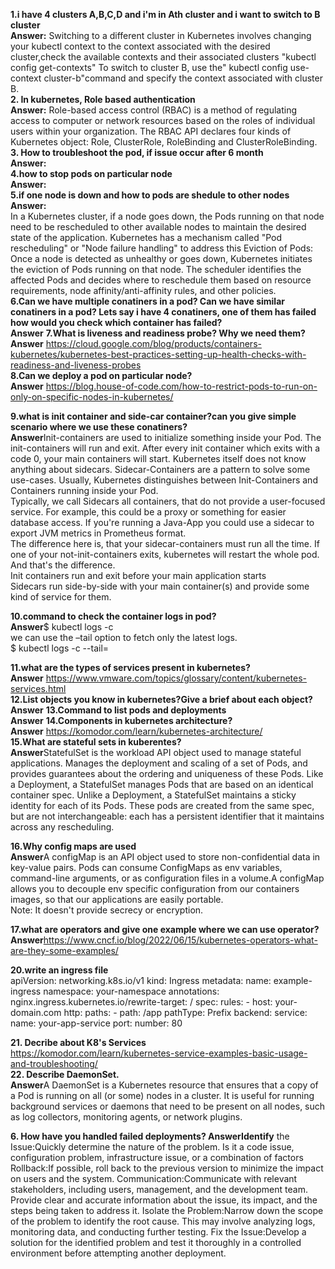 **1.i have 4 clusters A,B,C,D and i'm in Ath cluster and i want to switch to B cluster  
Answer:**   Switching to a different cluster in Kubernetes involves changing your kubectl context to the context associated with the desired cluster,check the available contexts and their associated clusters "kubectl config get-contexts" To switch to cluster B, use the" kubectl config use-context cluster-b"command and specify the context associated with cluster B.   
**2. In kubernetes, Role based authentication    
Answer:** Role-based access control (RBAC) is a method of regulating access to computer or network resources based on the roles of individual users within your organization.  The RBAC API declares four kinds of Kubernetes object: Role, ClusterRole, RoleBinding and ClusterRoleBinding.   
**3. How to troubleshoot the pod, if issue occur after 6 month    
Answer:**   
**4.how to stop pods on particular node    
Answer:**   
**5.if one node is down and how to pods are shedule to other nodes    
Answer:**   
In a Kubernetes cluster, if a node goes down, the Pods running on that node need to be rescheduled to other available nodes to maintain the desired state of the application. Kubernetes has a mechanism called "Pod rescheduling" or "Node failure handling" to address this  Eviction of Pods:
Once a node is detected as unhealthy or goes down, Kubernetes initiates the eviction of Pods running on that node.
The scheduler identifies the affected Pods and decides where to reschedule them based on resource requirements, node affinity/anti-affinity rules, and other policies.  
**6.Can we have multiple conatiners in a pod? Can we have similar conatiners in a pod? Lets say i have 4 conatiners, one of them has failed how would you check which container has failed?   
Answer**
**7.What is liveness and readiness probe? Why we need them?   
Answer** https://cloud.google.com/blog/products/containers-kubernetes/kubernetes-best-practices-setting-up-health-checks-with-readiness-and-liveness-probes   
**8.Can we deploy a pod on particular node?   
Answer** https://blog.house-of-code.com/how-to-restrict-pods-to-run-on-only-on-specific-nodes-in-kubernetes/   

**9.what is init container and side-car container?can you give simple scenario where we use these conatiners?   
Answer**Init-containers are used to initialize something inside your Pod. The init-containers will run and exit. After every init container which exits with a code 0, your main containers will start. 
Kubernetes itself does not know anything about sidecars. Sidecar-Containers are a pattern to solve some use-cases. Usually, Kubernetes distinguishes between Init-Containers and Containers running inside your Pod.   
Typically, we call Sidecars all containers, that do not provide a user-focused service. For example, this could be a proxy or something for easier database access. If you're running a Java-App you could use a sidecar to export JVM metrics in Prometheus format.   
The difference here is, that your sidecar-containers must run all the time. If one of your not-init-containers exits, kubernetes will restart the whole pod.
And that's the difference.   
Init containers run and exit before your main application starts   
Sidecars run side-by-side with your main container(s) and provide some kind of service for them.      

**10.command to check the container logs in pod?   
Answer**$ kubectl logs <pod-name> -c <container-name>   
 we can use the –tail option to fetch only the latest logs.   
 $ kubectl logs <pod-name> -c <container-name> --tail=<number-of-lines>   
 
**11.what are the types of services present in kubernetes?   
Answer** https://www.vmware.com/topics/glossary/content/kubernetes-services.html   
**12.List objects you know in kubernetes?Give a brief about each object?   
Answer**
**13.Command to list pods and deployments   
Answer**
**14.Components in kubernetes architecture?   
Answer** https://komodor.com/learn/kubernetes-architecture/  
**15.What are stateful sets in kuberentes?   
Answer**StatefulSet is the workload API object used to manage stateful applications. Manages the deployment and scaling of a set of Pods, and provides guarantees about the ordering and uniqueness of these Pods. 
Like a Deployment, a StatefulSet manages Pods that are based on an identical container spec. Unlike a Deployment, a StatefulSet maintains a sticky identity for each of its Pods. These pods are created from the same spec, but are not interchangeable: each has a persistent identifier that it maintains across any rescheduling. 

**16.Why config maps are used   
Answer**A configMap is an API object used to store non-confidential data in key-value pairs. Pods can consume ConfigMaps as env variables, command-line arguments, or as configuration files in a volume.A configMap allows you to decouple env specific configuration from our containers images, so that our
applications are easily portable.   
Note: It doesn't provide secrecy or encryption.   

**17.what are operators and give one example where we can use operator?   
Answer**https://www.cncf.io/blog/2022/06/15/kubernetes-operators-what-are-they-some-examples/  

**20.write an ingress file**  
apiVersion: networking.k8s.io/v1
kind: Ingress
metadata:
  name: example-ingress
  namespace: your-namespace
  annotations:
    nginx.ingress.kubernetes.io/rewrite-target: /
spec:
  rules:
    - host: your-domain.com
      http:
        paths:
          - path: /app
            pathType: Prefix
            backend:
              service:
                name: your-app-service
                port:
                  number: 80

**21. Decribe about K8's Services**  
https://komodor.com/learn/kubernetes-service-examples-basic-usage-and-troubleshooting/   
**22. Describe DaemonSet.    
 Answer**A DaemonSet is a Kubernetes resource that ensures that a copy of a Pod is running on all (or some) nodes in a cluster. It is useful for running background services or daemons that need to be present on all nodes, such as log collectors, monitoring agents, or network plugins.

 **6. How have you handled failed deployments?
AnswerIdentify** the Issue:Quickly determine the nature of the problem. Is it a code issue, configuration problem, infrastructure issue, or a combination of factors
Rollback:If possible, roll back to the previous version to minimize the impact on users and the system.
Communication:Communicate with relevant stakeholders, including users, management, and the development team. Provide clear and accurate information about the issue, its impact, and the steps being taken to address it.
Isolate the Problem:Narrow down the scope of the problem to identify the root cause. This may involve analyzing logs, monitoring data, and conducting further testing.
Fix the Issue:Develop a solution for the identified problem and test it thoroughly in a controlled environment before attempting another deployment.
